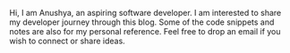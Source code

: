 Hi, I am Anushya, an aspiring software developer. I am interested to share my developer journey through this blog. Some of the code snippets and notes are also for my personal reference. Feel free to drop an email if you wish to connect or share ideas.

